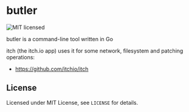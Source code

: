 # butler

![MIT licensed](https://img.shields.io/badge/license-MIT-blue.svg)

butler is a command-line tool written in Go

itch (the itch.io app) uses it for some network, filesystem and patching operations:

  * <https://github.com/itchio/itch>

## License

Licensed under MIT License, see `LICENSE` for details.
